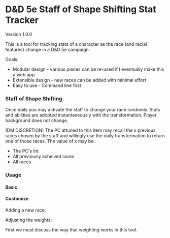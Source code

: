 # D&D 5e Staff of Shape Shifting Stat Tracker
Version 1.0.0

This is a tool for tracking stats of a character as the race (and racial features)
change in a D&D 5e campaign. 

Goals:
* Modular design - various pieces can be re-used if I eventually make this a web app
* Extensible design - new races can be added with minimal effort
* Easy to use - Command line first

### Staff of Shape Shifting.

Once daily you may activate the staff to change your race randomly. Stats and
abilities are adopted instantaneously with the transformation. Player
background does not change. 


(DM DISCRETION) 
The PC attuned to this item may recall the x previous races chosen by the staff 
and willingly use the daily transformation to return one of those races. The 
value of x may be:
- The PC's Int 
- All previously acheived races
- All races


### Usage

#### Basic

#### Customize

Adding a new race:



Adjusting the weights:

First we must discuss the way that weighting works in this tool.
